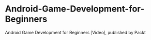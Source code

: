# Android-Game-Development-for-Beginners
Android Game Development for Beginners [Video], published by Packt
